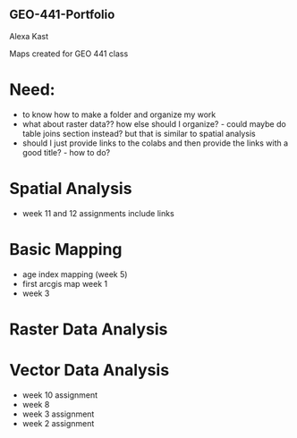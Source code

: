 ## GEO-441-Portfolio
Alexa Kast

Maps created for GEO 441 class

# Need:
* to know how to make a folder and organize my work
* what about raster data?? how else should I organize? - could maybe do table joins section instead? but that is similar to spatial analysis
* should I just provide links to the colabs and then provide the links with a good title? - how to do?


# Spatial Analysis
* week 11 and 12 assignments include links
  
# Basic Mapping
* age index mapping (week 5)
* first arcgis map week 1
* week 3


# Raster Data Analysis


# Vector Data Analysis
* week 10 assignment
* week 8
* week 3 assignment
* week 2 assignment
